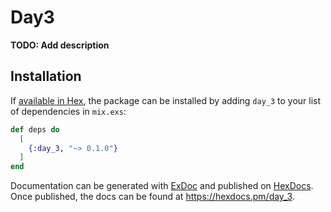 # Day3

**TODO: Add description**

## Installation

If [available in Hex](https://hex.pm/docs/publish), the package can be installed
by adding `day_3` to your list of dependencies in `mix.exs`:

```elixir
def deps do
  [
    {:day_3, "~> 0.1.0"}
  ]
end
```

Documentation can be generated with [ExDoc](https://github.com/elixir-lang/ex_doc)
and published on [HexDocs](https://hexdocs.pm). Once published, the docs can
be found at <https://hexdocs.pm/day_3>.
